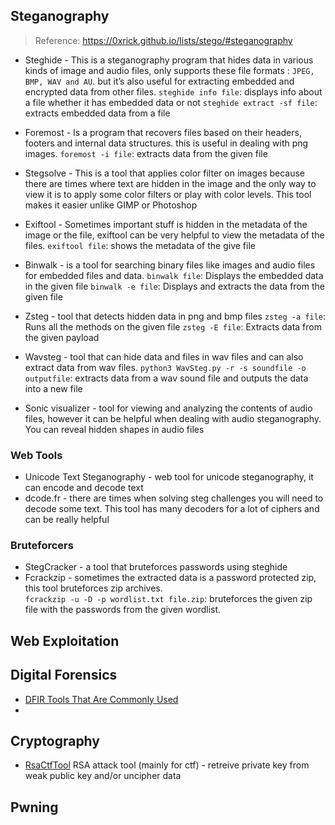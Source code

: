## Steganography
> Reference: https://0xrick.github.io/lists/stego/#steganography
- Steghide - This is a steganography program that hides data in various kinds of image and audio files, only supports these file formats : `JPEG, BMP, WAV and AU`. but it’s also useful for extracting embedded and encrypted data from other files.
			`steghide info file`: displays info about a file whether it has embedded data or not
			`steghide extract -sf file`: extracts embedded data from a file
- Foremost - Is a program that recovers files based on their headers, footers and internal data structures. this is useful in dealing with png images.
			`foremost -i file`: extracts data from the given file
- Stegsolve - This is a tool that applies color filter on images because there are times where text are hidden in the image and the only way to view it is to apply some color filters or play with color levels. This tool makes it easier unlike GIMP  or Photoshop
-  Exiftool - Sometimes important stuff is hidden in the metadata of the image or the file, exiftool can be very helpful to view the metadata of the files. 
			`exiftool file`: shows the metadata of the give file
- Binwalk - is a tool for searching binary files like images and audio files for embedded files and data. 
			`binwalk file`: Displays the embedded data in the given file
			`binwalk -e file`: Displays and extracts the data from the given file

- Zsteg - tool that detects hidden data in png and bmp files
			`zsteg -a file`: Runs all the methods on the given file
			`zsteg -E file`: Extracts data from the given payload
- Wavsteg - tool that can hide data and files in wav files and can also extract data from wav files.
			`python3 WavSteg.py -r -s soundfile -o outputfile`: extracts data from a wav sound file and outputs the data into a new file
- Sonic visualizer - tool for viewing and analyzing the contents of audio files, however it can be helpful when dealing with audio steganography. You can reveal hidden shapes in audio files

### Web Tools
- Unicode Text Steganography - web tool for unicode steganography, it can encode and decode text
- dcode.fr - there are times when solving steg challenges  you will need to decode some text. This tool has many decoders for a lot of ciphers and can be really helpful

### Bruteforcers
- StegCracker - a tool that bruteforces passwords using steghide
- Fcrackzip - sometimes the extracted data is  a password protected zip, this tool bruteforces zip archives.  
			`fcrackzip -u -D -p wordlist.txt file.zip`: bruteforces the given zip file with the passwords from the given wordlist.


## Web Exploitation

## Digital Forensics
- [DFIR Tools That Are Commonly Used](https://github.com/mikeroyal/Digital-Forensics-Guide#digital-forensics-tools-libraries-and-frameworks)
- 
## Cryptography
- [RsaCtfTool](https://github.com/RsaCtfTool/RsaCtfTool) RSA attack tool (mainly for ctf) - retreive private key from weak public key and/or uncipher data

## Pwning